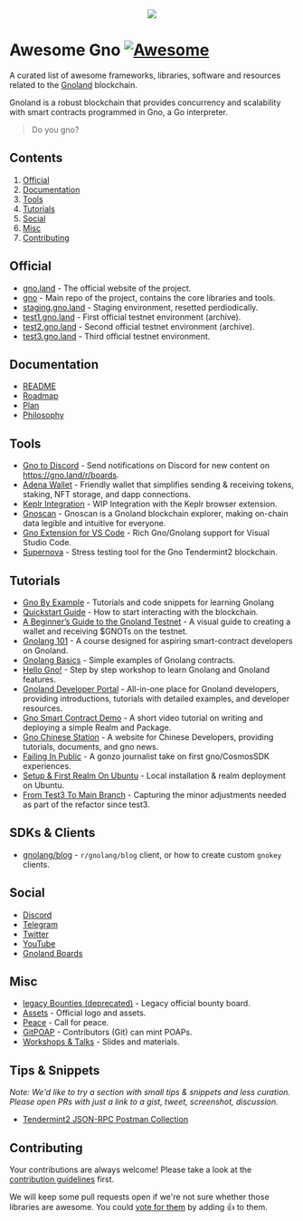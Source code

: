 <div align="center">
	<img src="./banner.png" />
</div>

# Awesome Gno [![Awesome](https://cdn.rawgit.com/sindresorhus/awesome/d7305f38d29fed78fa85652e3a63e154dd8e8829/media/badge.svg)](https://github.com/sindresorhus/awesome)

A curated list of awesome frameworks, libraries, software and resources related to the <a href='https://gno.land'>Gnoland</a> blockchain.

Gnoland is a robust blockchain that provides concurrency and scalability with smart contracts programmed in Gno, a Go interpreter.

> Do you gno?
 
## Contents

1. [Official](#official)
2. [Documentation](#documentation)
3. [Tools](#tools)
4. [Tutorials](#tutorials)
5. [Social](#social)
6. [Misc](#misc)
7. [Contributing](#contributing)

## Official

* [gno.land](https://gno.land/) - The official website of the project.
* [gno](https://github.com/gnolang/gno) - Main repo of the project, contains the core libraries and tools.
* [staging.gno.land](https://staging.gno.land/) - Staging environment, resetted perdiodically.
* [test1.gno.land](https://test1.gno.land/) - First official testnet environment (archive).
* [test2.gno.land](https://test2.gno.land/) - Second official testnet environment (archive).
* [test3.gno.land](https://test3.gno.land/) - Third official testnet environment.


## Documentation

* [README](https://github.com/gnolang/gno#readme)
* [Roadmap](https://github.com/gnolang/roadmap)
* [Plan](https://github.com/gnolang/gno/blob/master/PLAN.md)
* [Philosophy](https://github.com/gnolang/gno/blob/master/PHILOSOPHY.md)

## Tools

* [Gno to Discord](https://github.com/PoCInnovation/PoCLab) - Send notifications on Discord for new content on https://gno.land/r/boards.
* [Adena Wallet](https://adena.app/) - Friendly wallet that simplifies sending & receiving tokens, staking, NFT storage, and dapp connections.
* [Keplr Integration](https://github.com/gnolang/gno/pull/154) - WIP Integration with the Keplr browser extension.
* [Gnoscan](http://gnoscan.io/) - Gnoscan is a Gnoland blockchain explorer, making on-chain data legible and intuitive for everyone.
* [Gno Extension for VS Code](https://marketplace.visualstudio.com/items?itemName=harry-hov.gno) - Rich Gno/Gnolang support for Visual Studio Code.
* [Supernova](https://github.com/gnolang/supernova) - Stress testing tool for the Gno Tendermint2 blockchain.

## Tutorials

* [Gno By Example](https://gno-by-example.com) -  Tutorials and code snippets for learning Gnolang
* [Quickstart Guide](https://test2.gno.land/r/boards:testboard/5) - How to start interacting with the blockchain.
* [A Beginner’s Guide to the Gnoland Testnet](https://medium.com/@onbloc/a-beginners-guide-to-the-gnoland-testnet-6fdc693a48f4) - A visual guide to creating a wallet and receiving $GNOTs on the testnet.
* [Gnolang 101](https://github.com/onbloc/gnolang-101) - A course designed for aspiring smart-contract developers on Gnoland.
* [Gnolang Basics](https://github.com/moul/gno-basics) - Simple examples of Gnolang contracts.
* [Hello Gno!](https://github.com/xplrz/gnoland-workshop) - Step by step workshop to learn Gnolang and Gnoland features.
* [Gnoland Developer Portal](https://github.com/onbloc/gnoland-tutorials) - All-in-one place for Gnoland developers, providing introductions, tutorials with detailed examples, and developer resources.
* [Gno Smart Contract Demo](https://www.youtube.com/watch?v=-BlnEXCs0eI) - A short video tutorial on writing and deploying a simple Realm and Package.
* [Gno Chinese Station](https://www.gnoland.cn) - A website for Chinese Developers, providing tutorials, documents, and gno news.
* [Failing In Public](https://proggr.hashnode.dev/gnoland-initial-experience-gonzo-take-on-failing-in-public) - A gonzo journalist take on first gno/CosmosSDK experiences.
* [Setup & First Realm On Ubuntu](https://proggr.hashnode.dev/gnoland-localnet-walkthrough-first-realm-on-ubuntu) - Local installation & realm deployment on Ubuntu.
* [From Test3 To Main Branch](https://proggr.hashnode.dev/gnoland-from-main-branch-refactor-from-test3-toy-registrar-realm) - Capturing the minor adjustments needed as part of the refactor since test3.

## SDKs & Clients

* [gnolang/blog](https://github.com/gnolang/blog) - `r/gnolang/blog` client, or how to create custom `gnokey` clients.

## Social

* [Discord](https://discord.gg/3YbdqVP8Tb)
* [Telegram](https://t.me/gnoland)
* [Twitter](https://twitter.com/_gnoland)
* [YouTube](https://www.youtube.com/@_gnoland)
* [Gnoland Boards](https://gno.land/r/boards)

## Misc

* [legacy Bounties (deprecated)](https://github.com/gnolang/bounties) - Legacy official bounty board.
* [Assets](https://github.com/gnolang/gno/tree/master/gnoland/assets) - Official logo and assets.
* [Peace](https://github.com/gnolang/gno/blob/master/gnoland/docs/peace.md) - Call for peace.
* [GitPOAP](https://www.gitpoap.io/gh/gnolang) - Contributors (Git) can mint POAPs.
* [Workshops & Talks](https://github.com/gnolang/workshops) - Slides and materials.

## Tips & Snippets

_Note: We'd like to try a section with small tips & snippets and less curation. Please open PRs with just a link to a gist, tweet, screenshot, discussion._

* [Tendermint2 JSON-RPC Postman Collection](https://gist.github.com/zivkovicmilos/d7b98103f0611ac3b26202a29cee02c4)

## Contributing

Your contributions are always welcome! Please take a look at the [contribution guidelines](https://github.com/gnolang/awesome-gno/blob/master/CONTRIBUTING.md) first.

We will keep some pull requests open if we're not sure whether those libraries are awesome. You could [vote for them](https://github.com/gnolang/awesome-gno/pulls) by adding :+1: to them.
